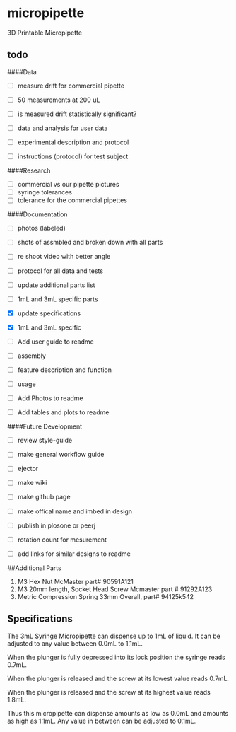 micropipette
============

3D Printable Micropipette

todo
----

####Data 

- [ ] measure drift for commercial pipette
 - [ ] 50 measurements at 200 uL
 - [ ] is measured drift statistically significant?
 
- [ ] data and analysis for user data
 - [ ] experimental description and protocol
 - [ ] instructions (protocol) for test subject

####Research
- [ ] commercial vs our pipette pictures 
- [ ] syringe tolerances
- [ ] tolerance for the commercial pipettes 
 
####Documentation 
- [ ] photos (labeled)
 - [ ] shots of assmbled and broken down with all parts

- [ ] re shoot video with better angle
- [ ] protocol for all data and tests

- [ ] update additional parts list
 - [ ] 1mL and 3mL specific parts
 
- [x] update specifications
 - [x] 1mL and 3mL specific
 
- [ ] Add user guide to readme
 - [ ] assembly
 - [ ] feature description and function
 - [ ] usage
 
- [ ] Add Photos to readme

- [ ] Add tables and plots to readme 
 
####Future Development

- [ ] review style-guide
- [ ] make general workflow guide

- [ ] ejector
- [ ] make wiki
- [ ] make github page
- [ ] make offical name and imbed in design  
- [ ] publish in plosone or peerj 
- [ ] rotation count for mesurement 
- [ ] add links for similar designs to readme

##Additional Parts

1. M3 Hex Nut McMaster part# 90591A121
2. M3 20mm length, Socket Head Screw Mcmaster part # 91292A123
3. Metric Compression Spring 33mm Overall, part# 94125k542


## Specifications
The 3mL Syringe Micropipette can dispense up to 1mL of liquid. It can be adjusted to any value between 0.0mL to 1.1mL.

When the plunger is fully depressed into its lock position the syringe reads 0.7mL. 

When the plunger is released and the screw at its lowest value reads 0.7mL.

When the plunger is released and the screw at its highest value reads 1.8mL.

Thus this micropipette can dispense amounts as low as 0.0mL and amounts as high as 1.1mL. Any value in between can be adjusted to 0.1mL.

